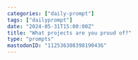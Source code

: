 ```yaml
---
categories: ["daily-prompt"]
tags: ["dailyprompt"]
date: "2024-05-31T15:00:00Z"
title: "What projects are you proud of?"
type: "prompts"
mastodonID: "112536308398190436"
---
```

